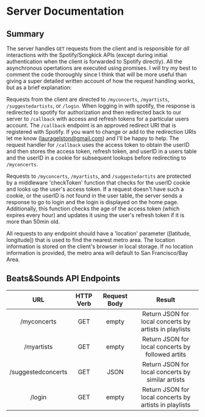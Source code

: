 # Server Documentation #

## Summary ##
The server handles `GET` requests from the client and is responsible for *all* interactions with the Spotify/Songkick APIs (except during initial authentication when the client is forwarded to Spotify directly).  All the asynchronous opertations are executed using promises.  I will try my best to comment the code thoroughly since I think that will be more useful than giving a super detailed written account of how the request handling works, but as a brief explanation:

Requests from the client are directed to `/myconcerts`, `/myartists`, `/suggestedartists`, or `/login`.  When logging in with spotify, the response is redirected to spotify for authorization and then redirected back to our server to `/callback` with access and refresh tokens for a particular users account.  The `/callback` endpoint is an approved redirect URI that is registered with Spotify.  If you want to change or add to the redirection URIs let me know (lauragelston@gmail.com) and I'll be happy to help.  The request handler for `/callback` uses the access token to obtain the userID and then stores the access token, refresh token, and userID in a users table and the userID in a cookie for subsequent lookups before redirecting to `/myconcerts`.

Requests to `/myconcerts`, `/myartists`, and `/suggestedartits` are protected by a middleware 'checkToken' function that checks for the userID cookie and looks up the user's access token.  If a request doesn't have such a cookie, or the userID is not found in the user table, the server sends a response to go to login and the login is displayed on the home page.  Additionally, this function checks the age of the access token (which expires every hour) and updates it using the user's refresh token if it is more than 50min old.

All requests to any endpoint should have a 'location' parameter ([latitude, longitude]) that is used to find the nearest metro area.  The location information is stored on the client's browser in local storage.  If no location information is provided, the metro area will default to San Francisco/Bay Area.       

## Beats&Sounds API Endpoints ##

|      URL          | HTTP Verb | Request Body |                                   Result                          |
|:-----------------:|:---------:|:------------:|:-----------------------------------------------------------------:|
| /myconcerts       |    GET    |    empty     |            Return JSON for local concerts by artists in playlists |
| /myartists        |    GET    |    empty     |                 Return JSON for local concerts by followed artits |
| /suggestedconcerts|    GET    |     JSON     |                 Return JSON for local concerts by similar artists |
| /login            |    GET    |    empty     |            Return JSON for local concerts by artists in playlists |
